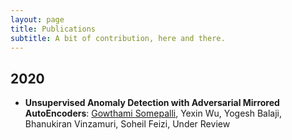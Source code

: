 ```yaml
---
layout: page
title: Publications
subtitle: A bit of contribution, here and there.
---
```


## 2020

- **Unsupervised Anomaly Detection with Adversarial Mirrored AutoEncoders**: <u>Gowthami Somepalli</u>, Yexin Wu, Yogesh Balaji, Bhanukiran Vinzamuri, Soheil Feizi, <it> Under Review </it>

